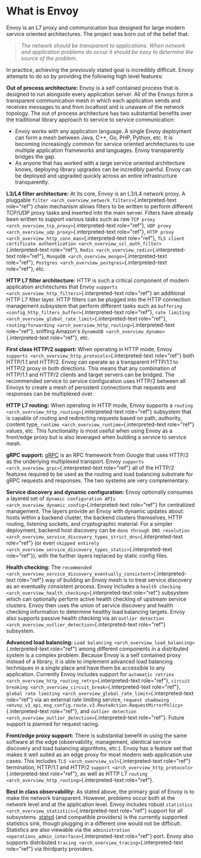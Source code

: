 What is Envoy
=============

Envoy is an L7 proxy and communication bus designed for large modern
service oriented architectures. The project was born out of the belief
that:

> *The network should be transparent to applications. When network and
> application problems do occur it should be easy to determine the
> source of the problem.*

In practice, achieving the previously stated goal is incredibly
difficult. Envoy attempts to do so by providing the following high level
features:

**Out of process architecture:** Envoy is a self contained process that
is designed to run alongside every application server. All of the Envoys
form a transparent communication mesh in which each application sends
and receives messages to and from localhost and is unaware of the
network topology. The out of process architecture has two substantial
benefits over the traditional library approach to service to service
communication:

-   Envoy works with any application language. A single Envoy deployment
    can form a mesh between Java, C++, Go, PHP, Python, etc. It is
    becoming increasingly common for service oriented architectures to
    use multiple application frameworks and languages. Envoy
    transparently bridges the gap.
-   As anyone that has worked with a large service oriented architecture
    knows, deploying library upgrades can be incredibly painful. Envoy
    can be deployed and upgraded quickly across an entire infrastructure
    transparently.

**L3/L4 filter architecture:** At its core, Envoy is an L3/L4 network
proxy. A pluggable
`filter <arch_overview_network_filters>`{.interpreted-text role="ref"}
chain mechanism allows filters to be written to perform different
TCP/UDP proxy tasks and inserted into the main server. Filters have
already been written to support various tasks such as raw
`TCP proxy <arch_overview_tcp_proxy>`{.interpreted-text role="ref"},
`UDP
proxy <arch_overview_udp_proxy>`{.interpreted-text role="ref"},
`HTTP proxy <arch_overview_http_conn_man>`{.interpreted-text
role="ref"}, `TLS client
certificate authentication <arch_overview_ssl_auth_filter>`{.interpreted-text
role="ref"}, `Redis <arch_overview_redis>`{.interpreted-text
role="ref"}, `MongoDB <arch_overview_mongo>`{.interpreted-text
role="ref"}, `Postgres <arch_overview_postgres>`{.interpreted-text
role="ref"}, etc.

**HTTP L7 filter architecture:** HTTP is such a critical component of
modern application architectures that Envoy
`supports <arch_overview_http_filters>`{.interpreted-text role="ref"} an
additional HTTP L7 filter layer. HTTP filters can be plugged into the
HTTP connection management subsystem that perform different tasks such
as `buffering <config_http_filters_buffer>`{.interpreted-text
role="ref"}, `rate limiting
<arch_overview_global_rate_limit>`{.interpreted-text role="ref"},
`routing/forwarding <arch_overview_http_routing>`{.interpreted-text
role="ref"}, sniffing Amazon\'s
`DynamoDB <arch_overview_dynamo>`{.interpreted-text role="ref"}, etc.

**First class HTTP/2 support:** When operating in HTTP mode, Envoy
`supports
<arch_overview_http_protocols>`{.interpreted-text role="ref"} both
HTTP/1.1 and HTTP/2. Envoy can operate as a transparent HTTP/1.1 to
HTTP/2 proxy in both directions. This means that any combination of
HTTP/1.1 and HTTP/2 clients and target servers can be bridged. The
recommended service to service configuration uses HTTP/2 between all
Envoys to create a mesh of persistent connections that requests and
responses can be multiplexed over.

**HTTP L7 routing:** When operating in HTTP mode, Envoy supports a
`routing <arch_overview_http_routing>`{.interpreted-text role="ref"}
subsystem that is capable of routing and redirecting requests based on
path, authority, content type,
`runtime <arch_overview_runtime>`{.interpreted-text role="ref"} values,
etc. This functionality is most useful when using Envoy as a front/edge
proxy but is also leveraged when building a service to service mesh.

**gRPC support:** [gRPC](https://www.grpc.io/) is an RPC framework from
Google that uses HTTP/2 as the underlying multiplexed transport. Envoy
`supports <arch_overview_grpc>`{.interpreted-text role="ref"} all of the
HTTP/2 features required to be used as the routing and load balancing
substrate for gRPC requests and responses. The two systems are very
complementary.

**Service discovery and dynamic configuration:** Envoy optionally
consumes a layered set of
`dynamic configuration APIs <arch_overview_dynamic_config>`{.interpreted-text
role="ref"} for centralized management. The layers provide an Envoy with
dynamic updates about: hosts within a backend cluster, the backend
clusters themselves, HTTP routing, listening sockets, and cryptographic
material. For a simpler deployment, backend host discovery can be
`done through DNS resolution <arch_overview_service_discovery_types_strict_dns>`{.interpreted-text
role="ref"} (or even
`skipped entirely <arch_overview_service_discovery_types_static>`{.interpreted-text
role="ref"}), with the further layers replaced by static config files.

**Health checking:** The
`recommended <arch_overview_service_discovery_eventually_consistent>`{.interpreted-text
role="ref"} way of building an Envoy mesh is to treat service discovery
as an eventually consistent process. Envoy includes a
`health checking <arch_overview_health_checking>`{.interpreted-text
role="ref"} subsystem which can optionally perform active health
checking of upstream service clusters. Envoy then uses the union of
service discovery and health checking information to determine healthy
load balancing targets. Envoy also supports passive health checking via
an `outlier detection
<arch_overview_outlier_detection>`{.interpreted-text role="ref"}
subsystem.

**Advanced load balancing:**
`Load balancing <arch_overview_load_balancing>`{.interpreted-text
role="ref"} among different components in a distributed system is a
complex problem. Because Envoy is a self contained proxy instead of a
library, it is able to implement advanced load balancing techniques in a
single place and have them be accessible to any application. Currently
Envoy includes support for `automatic
retries <arch_overview_http_routing_retry>`{.interpreted-text
role="ref"},
`circuit breaking <arch_overview_circuit_break>`{.interpreted-text
role="ref"},
`global rate limiting <arch_overview_global_rate_limit>`{.interpreted-text
role="ref"} via an external rate limiting service,
`request shadowing <envoy_v3_api_msg_config.route.v3.RouteAction.RequestMirrorPolicy>`{.interpreted-text
role="ref"}, and
`outlier detection <arch_overview_outlier_detection>`{.interpreted-text
role="ref"}. Future support is planned for request racing.

**Front/edge proxy support:** There is substantial benefit in using the
same software at the edge (observability, management, identical service
discovery and load balancing algorithms, etc.). Envoy has a feature set
that makes it well suited as an edge proxy for most modern web
application use cases. This includes
`TLS <arch_overview_ssl>`{.interpreted-text role="ref"} termination,
HTTP/1.1 and HTTP/2 `support
<arch_overview_http_protocols>`{.interpreted-text role="ref"}, as well
as HTTP L7 `routing <arch_overview_http_routing>`{.interpreted-text
role="ref"}.

**Best in class observability:** As stated above, the primary goal of
Envoy is to make the network transparent. However, problems occur both
at the network level and at the application level. Envoy includes robust
`statistics <arch_overview_statistics>`{.interpreted-text role="ref"}
support for all subsystems. [statsd](https://github.com/etsy/statsd)
(and compatible providers) is the currently supported statistics sink,
though plugging in a different one would not be difficult. Statistics
are also viewable via the
`administration <operations_admin_interface>`{.interpreted-text
role="ref"} port. Envoy also supports distributed
`tracing <arch_overview_tracing>`{.interpreted-text role="ref"} via
thirdparty providers.
